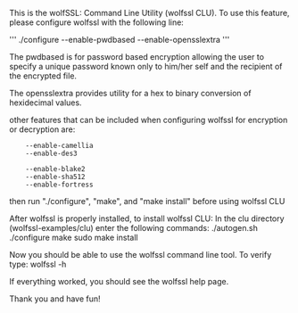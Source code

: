 This is the wolfSSL:  Command Line Utility (wolfssl CLU).
To use this feature, please configure wolfssl with the following line:

'''
./configure --enable-pwdbased --enable-opensslextra
'''

The pwdbased is for password based encryption allowing the user
to specify a unique password known only to him/her self and the
recipient of the encrypted file.

The opensslextra provides utility for a hex to binary conversion of
hexidecimal values.

other features that can be included when configuring wolfssl for
encryption or decryption are:

        --enable-camellia
        --enable-des3

        --enable-blake2
        --enable-sha512
        --enable-fortress

then run "./configure", "make", and "make install" before using wolfssl CLU

After wolfssl is properly installed, to install wolfssl CLU:
In the clu directory (wolfssl-examples/clu) enter the following commands:
    ./autogen.sh
	./configure
    make
    sudo make install

Now you should be able to use the wolfssl command line tool.  To verify type:
    wolfssl -h

If everything worked, you should see the wolfssl help page.

Thank you and have fun!
